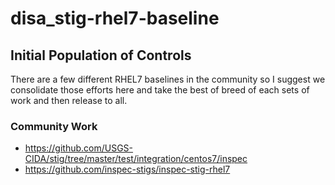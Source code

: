 # disa_stig-rhel7-baseline

## Initial Population of Controls

There are a few different RHEL7 baselines in the community so I suggest we consolidate those efforts here and take the best of breed of each sets of work and then release to all.

### Community Work
  - https://github.com/USGS-CIDA/stig/tree/master/test/integration/centos7/inspec  
  - https://github.com/inspec-stigs/inspec-stig-rhel7  
